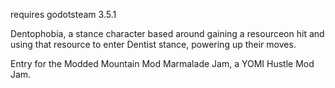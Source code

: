 requires godotsteam 3.5.1

Dentophobia, a stance character based around gaining a resourceon hit and using that resource to enter Dentist stance, powering up their moves.

Entry for the Modded Mountain Mod Marmalade Jam, a YOMI Hustle Mod Jam.
